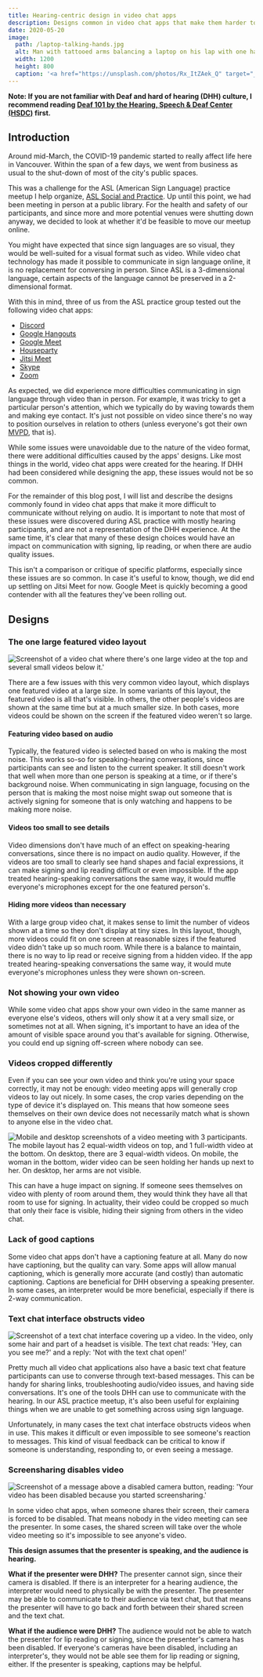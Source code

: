```yaml
---
title: Hearing-centric design in video chat apps
description: Designs common in video chat apps that make them harder to use without relying on auditory communication.
date: 2020-05-20
image:
  path: /laptop-talking-hands.jpg
  alt: Man with tattooed arms balancing a laptop on his lap with one hand, with his other hand slightly raised. His face is hidden.
  width: 1200
  height: 800
  caption: '<a href="https://unsplash.com/photos/Rx_ItZAek_Q" target="_blank" rel="nofollow noopener">Photo by Oleg Ivanov on Unsplash</a>'
---
```


<!--
TODO:
- change date?
- proofread/edit/grammars?
-->

**Note: If you are not familiar with Deaf and hard of hearing (DHH) culture, I recommend reading [Deaf 101 by the Hearing, Speech & Deaf Center (HSDC)](https://www.hsdc.org/services/deaf-101/) first.**

## Introduction

Around mid-March, the COVID-19 pandemic started to really affect life here in Vancouver. Within the span of a few days, we went from business as usual to the shut-down of most of the city's public spaces.

This was a challenge for the ASL (American Sign Language) practice meetup I help organize, [ASL Social and Practice](https://www.meetup.com/ASL-Social/). Up until this point, we had been meeting in person at a public library. For the health and safety of our participants, and since more and more potential venues were shutting down anyway, we decided to look at whether it'd be feasible to move our meetup online.

You might have expected that since sign languages are so visual, they would be well-suited for a visual format such as video. While video chat technology has made it possible to communicate in sign language online, it is no replacement for conversing in person. Since ASL is a 3-dimensional language, certain aspects of the language cannot be preserved in a 2-dimensional format.

With this in mind, three of us from the ASL practice group tested out the following video chat apps:
- [Discord](https://discordapp.com/)
- [Google Hangouts](https://hangouts.google.com/)
- [Google Meet](https://meet.google.com/)
- [Houseparty](https://www.houseparty.com/)
- [Jitsi Meet](https://meet.jit.si/)
- [Skype](https://www.skype.com/)
- [Zoom](https://zoom.us/)

As expected, we did experience more difficulties communicating in sign language through video than in person. For example, it was tricky to get a particular person's attention, which we typically do by waving towards them and making eye contact. It's just not possible on video since there's no way to position ourselves in relation to others (unless everyone's got their own [MVPD](https://bigbangtheory.fandom.com/wiki/Mobile_Virtual_Presence_Device), that is).

While some issues were unavoidable due to the nature of the video format, there were additional difficulties caused by the apps' designs. Like most things in the world, video chat apps were created for the hearing. If DHH had been considered while designing the app, these issues would not be so common.

For the remainder of this blog post, I will list and describe the designs commonly found in video chat apps that make it more difficult to communicate without relying on audio. It is important to note that most of these issues were discovered during ASL practice with mostly hearing participants, and are not a representation of the DHH experience. At the same time, it's clear that many of these design choices would have an impact on communication with signing, lip reading, or when there are audio quality issues.

This isn't a comparison or critique of specific platforms, especially since these issues are so common. In case it's useful to know, though, we did end up settling on Jitsi Meet for now. Google Meet is quickly becoming a good contender with all the features they've been rolling out.

## Designs

### The one large featured video layout

![Screenshot of a video chat where there's one large video at the top and several small videos below it.'](./assets/hearing-centric-design-in-video-chat-apps/discord-one-featured-video-rest-small.png)

There are a few issues with this very common video layout, which displays one featured video at a large size. In some variants of this layout, the featured video is all that's visible. In others, the other people's videos are shown at the same time but at a much smaller size. In both cases, more videos could be shown on the screen if the featured video weren't so large.

#### Featuring video based on audio

Typically, the featured video is selected based on who is making the most noise. This works so-so for speaking-hearing conversations, since participants can see and listen to the current speaker. It still doesn't work that well when more than one person is speaking at a time, or if there's background noise. When communicating in sign language, focusing on the person that is making the most noise might swap out someone that is actively signing for someone that is only watching and happens to be making more noise.

#### Videos too small to see details

Video dimensions don't have much of an effect on speaking-hearing conversations, since there is no impact on audio quality. However, if the videos are too small to clearly see hand shapes and facial expressions, it can make signing and lip reading difficult or even impossible. If the app treated hearing-speaking conversations the same way, it would muffle everyone's microphones except for the one featured person's.

#### Hiding more videos than necessary

With a large group video chat, it makes sense to limit the number of videos shown at a time so they don't display at tiny sizes. In this layout, though, more videos could fit on one screen at reasonable sizes if the featured video didn't take up so much room. While there is a balance to maintain, there is no way to lip read or receive signing from a hidden video. If the app treated hearing-speaking conversations the same way, it would mute everyone's microphones unless they were shown on-screen.

### Not showing your own video

While some video chat apps show your own video in the same manner as everyone else's videos, others will only show it at a very small size, or sometimes not at all. When signing, it's important to have an idea of the amount of visible space around you that's available for signing. Otherwise, you could end up signing off-screen where nobody can see.

### Videos cropped differently

Even if you can see your own video and think you're using your space correctly, it may not be enough: video meeting apps will generally crop videos to lay out nicely. In some cases, the crop varies depending on the type of device it's displayed on. This means that how someone sees themselves on their own device does not necessarily match what is shown to anyone else in the video chat.

![Mobile and desktop screenshots of a video meeting with 3 participants. The mobile layout has 2 equal-width videos on top, and 1 full-width video at the bottom. On desktop, there are 3 equal-width videos. On mobile, the woman in the bottom, wider video can be seen holding her hands up next to her. On desktop, her arms are not visible.](./assets/hearing-centric-design-in-video-chat-apps/houseparty-cropped-videos.png)

This can have a huge impact on signing. If someone sees themselves on video with plenty of room around them, they would think they have all that room to use for signing. In actuality, their video could be cropped so much that only their face is visible, hiding their signing from others in the video chat.

### Lack of good captions

Some video chat apps don't have a captioning feature at all. Many do now have captioning, but the quality can vary. Some apps will allow manual captioning, which is generally more accurate (and costly) than automatic captioning. Captions are beneficial for DHH observing a speaking presenter. In some cases, an interpreter would be more beneficial, especially if there is 2-way communication.

### Text chat interface obstructs video

![Screenshot of a text chat interface covering up a video. In the video, only some hair and part of a headset is visible. The text chat reads: 'Hey, can you see me?' and a reply: 'Not with the text chat open!'](./assets/hearing-centric-design-in-video-chat-apps/google-meet-text-chat-obstructs-video.png)

Pretty much all video chat applications also have a basic text chat feature participants can use to converse through text-based messages. This can be handy for sharing links, troubleshooting audio/video issues, and having side conversations. It's one of the tools DHH can use to communicate with the hearing. In our ASL practice meetup, it's also been useful for explaining things when we are unable to get something across using sign language.

Unfortunately, in many cases the text chat interface obstructs videos when in use. This makes it difficult or even impossible to see someone's reaction to messages. This kind of visual feedback can be critical to know if someone is understanding, responding to, or even seeing a message.

### Screensharing disables video

![Screenshot of a message above a disabled camera button, reading: 'Your video has been disabled because you started screensharing.'](./assets/hearing-centric-design-in-video-chat-apps/skype-video-disabled-when-screensharing.png)

In some video chat apps, when someone shares their screen, their camera is forced to be disabled. That means nobody in the video meeting can see the presenter. In some cases, the shared screen will take over the whole video meeting so it's impossible to see anyone's video.

**This design assumes that the presenter is speaking, and the audience is hearing.**

**What if the presenter were DHH?** The presenter cannot sign, since their camera is disabled. If there is an interpreter for a hearing audience, the interpreter would need to physically be with the presenter. The presenter may be able to communicate to their audience via text chat, but that means the presenter will have to go back and forth between their shared screen and the text chat.

**What if the audience were DHH?** The audience would not be able to watch the presenter for lip reading or signing, since the presenter's camera has been disabled. If everyone's cameras have been disabled, including an interpreter's, they would not be able see them for lip reading or signing, either. If the presenter is speaking, captions may be helpful.
